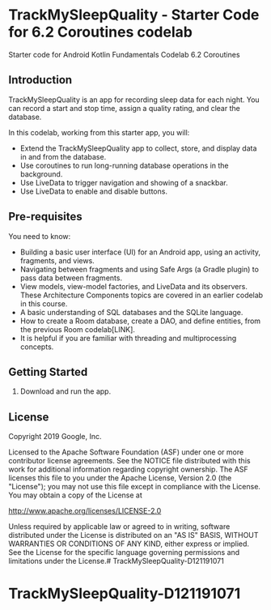TrackMySleepQuality - Starter Code for 6.2 Coroutines codelab
=============================================================

Starter code for Android Kotlin Fundamentals Codelab 6.2 Coroutines

Introduction
------------

TrackMySleepQuality is an app for recording sleep data for each night. 
You can record a start and stop time, assign a quality rating, and clear the database. 

In this codelab, working from this starter app, you will:

* Extend the TrackMySleepQuality app to collect, store, and display data in and from the database. 
* Use coroutines to run long-running database operations in the background. 
* Use LiveData to trigger navigation and showing of a snackbar. 
* Use LiveData to enable and disable buttons.


Pre-requisites
--------------

You need to know:

* Building a basic user interface (UI) for an Android app, 
  using an activity, fragments, and views.
* Navigating between fragments and using Safe Args (a Gradle plugin) 
  to pass data between fragments.
* View models, view-model factories, and LiveData and its observers. 
  These Architecture Components topics are covered in an earlier codelab in this course.
* A basic understanding of SQL databases and the SQLite language.
* How to create a Room database, create a DAO, and define entities, 
  from the previous Room codelab[LINK]. 
* It is helpful if you are familiar with threading and multiprocessing concepts.


Getting Started
---------------

1. Download and run the app.

License
-------

Copyright 2019 Google, Inc.

Licensed to the Apache Software Foundation (ASF) under one or more contributor
license agreements.  See the NOTICE file distributed with this work for
additional information regarding copyright ownership.  The ASF licenses this
file to you under the Apache License, Version 2.0 (the "License"); you may not
use this file except in compliance with the License.  You may obtain a copy of
the License at

  http://www.apache.org/licenses/LICENSE-2.0

Unless required by applicable law or agreed to in writing, software
distributed under the License is distributed on an "AS IS" BASIS, WITHOUT
WARRANTIES OR CONDITIONS OF ANY KIND, either express or implied.  See the
License for the specific language governing permissions and limitations under
the License.# TrackMySleepQuality-D121191071
# TrackMySleepQuality-D121191071
